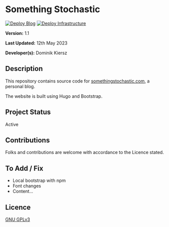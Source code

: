 # Something Stochastic

[![Deploy Blog](https://github.com/DAKiersz/something-stochastic-hugo/actions/workflows/stochastic-cicd.yml/badge.svg?branch=production)](https://github.com/DAKiersz/something-stochastic-hugo/actions/workflows/stochastic-cicd.yml) [![Deploy Infrastructure](https://github.com/DAKiersz/something-stochastic-hugo/actions/workflows/stochastic-infra.yml/badge.svg)](https://github.com/DAKiersz/something-stochastic-hugo/actions/workflows/stochastic-infra.yml)

**Version:** 1.1

**Last Updated:** 12th May 2023

**Developer(s):** Dominik Kiersz

## Description

This repository contains source code for [somethingstochastic.com](https://somethingstochastic.com), a personal blog. 

The website is built using Hugo and Bootstrap.

## Project Status

Active

## Contributions

Folks and contributions are welcome with accordance to the Licence stated.

## To Add / Fix

* Local bootstrap with npm
* Font changes
* Content...

## Licence

[GNU GPLv3](https://www.gnu.org/licenses/gpl-3.0.en.html)